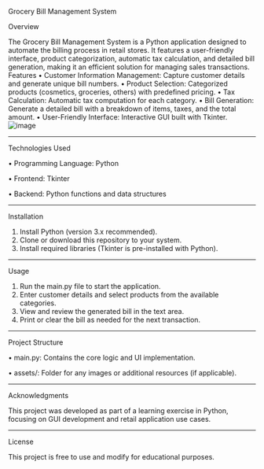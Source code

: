 Grocery Bill Management System


Overview


The Grocery Bill Management System is a Python application designed to automate the billing process in retail stores. It features a user-friendly interface, product categorization, automatic tax calculation, and detailed bill generation, making it an efficient solution for managing sales transactions.
Features
•	Customer Information Management: Capture customer details and generate unique bill numbers.
•	Product Selection: Categorized products (cosmetics, groceries, others) with predefined pricing.
•	Tax Calculation: Automatic tax computation for each category.
•	Bill Generation: Generate a detailed bill with a breakdown of items, taxes, and the total amount.
•	User-Friendly Interface: Interactive GUI built with Tkinter.
![image](https://github.com/user-attachments/assets/fd0e36e1-f393-4480-9c1e-aa48800f2ad4)

________________________________________
Technologies Used


•	Programming Language: Python


•	Frontend: Tkinter


•	Backend: Python functions and data structures
________________________________________
Installation


1.	Install Python (version 3.x recommended).
2.	Clone or download this repository to your system.
3.	Install required libraries (Tkinter is pre-installed with Python).
________________________________________
Usage


1.	Run the main.py file to start the application.
2.	Enter customer details and select products from the available categories.
3.	View and review the generated bill in the text area.
4.	Print or clear the bill as needed for the next transaction.
________________________________________
Project Structure


•	main.py: Contains the core logic and UI implementation.


•	assets/: Folder for any images or additional resources (if applicable).
________________________________________
Acknowledgments


This project was developed as part of a learning exercise in Python, focusing on GUI development and retail application use cases.
________________________________________
License


This project is free to use and modify for educational purposes.

